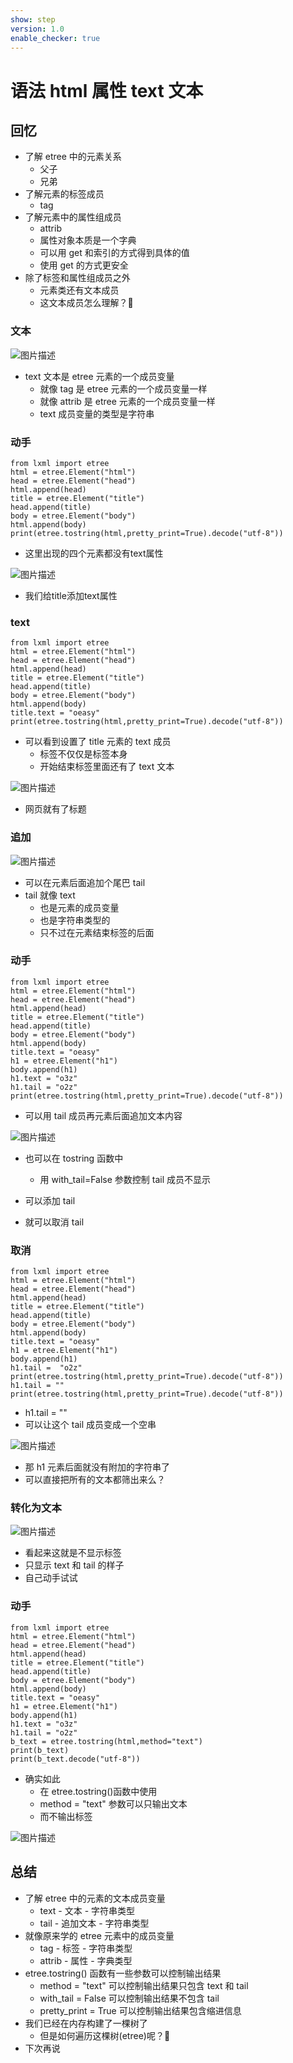 ```yaml
---
show: step
version: 1.0
enable_checker: true
---
```


# 语法 html 属性 text 文本

## 回忆

- 了解 etree 中的元素关系
  - 父子
  - 兄弟
- 了解元素的标签成员
  - tag
- 了解元素中的属性组成员
  - attrib
  - 属性对象本质是一个字典
  - 可以用 get 和索引的方式得到具体的值
  - 使用 get 的方式更安全
- 除了标签和属性组成员之外
  - 元素类还有文本成员
  - 这文本成员怎么理解？🤔

### 文本

![图片描述](https://doc.shiyanlou.com/courses/uid1190679-20210901-1630462348659)

- text 文本是 etree 元素的一个成员变量
  - 就像 tag 是 etree 元素的一个成员变量一样
  - 就像 attrib 是 etree 元素的一个成员变量一样
  - text 成员变量的类型是字符串

### 动手

```
from lxml import etree
html = etree.Element("html")
head = etree.Element("head")
html.append(head)
title = etree.Element("title")
head.append(title)
body = etree.Element("body")
html.append(body)
print(etree.tostring(html,pretty_print=True).decode("utf-8"))
```

- 这里出现的四个元素都没有text属性

![图片描述](https://doc.shiyanlou.com/courses/uid1190679-20220912-1662977673434)

- 我们给title添加text属性

### text


```
from lxml import etree
html = etree.Element("html")
head = etree.Element("head")
html.append(head)
title = etree.Element("title")
head.append(title)
body = etree.Element("body")
html.append(body)
title.text = "oeasy"
print(etree.tostring(html,pretty_print=True).decode("utf-8"))
```

- 可以看到设置了 title 元素的 text 成员
  - 标签不仅仅是标签本身
  - 开始结束标签里面还有了 text 文本

![图片描述](https://doc.shiyanlou.com/courses/uid1190679-20220912-1662977765655)

- 网页就有了标题

### 追加

![图片描述](https://doc.shiyanlou.com/courses/uid1190679-20210901-1630462571298)

- 可以在元素后面追加个尾巴 tail
- tail 就像 text
  - 也是元素的成员变量
  - 也是字符串类型的
  - 只不过在元素结束标签的后面

### 动手

```
from lxml import etree
html = etree.Element("html")
head = etree.Element("head")
html.append(head)
title = etree.Element("title")
head.append(title)
body = etree.Element("body")
html.append(body)
title.text = "oeasy"
h1 = etree.Element("h1")
body.append(h1)
h1.text = "o3z"
h1.tail = "o2z"
print(etree.tostring(html,pretty_print=True).decode("utf-8"))
```

- 可以用 tail 成员再元素后面追加文本内容

![图片描述](https://doc.shiyanlou.com/courses/uid1190679-20220912-1662977965583)

- 也可以在 tostring 函数中
  - 用 with_tail=False 参数控制 tail 成员不显示

- 可以添加 tail
- 就可以取消 tail

### 取消

```
from lxml import etree
html = etree.Element("html")
head = etree.Element("head")
html.append(head)
title = etree.Element("title")
head.append(title)
body = etree.Element("body")
html.append(body)
title.text = "oeasy"
h1 = etree.Element("h1")
body.append(h1)
h1.tail =  "o2z"
print(etree.tostring(html,pretty_print=True).decode("utf-8"))
h1.tail = ""
print(etree.tostring(html,pretty_print=True).decode("utf-8"))
```

- h1.tail = ""
- 可以让这个 tail 成员变成一个空串

![图片描述](https://doc.shiyanlou.com/courses/uid1190679-20220912-1662978254853)

- 那 h1 元素后面就没有附加的字符串了
- 可以直接把所有的文本都筛出来么？


### 转化为文本

![图片描述](https://doc.shiyanlou.com/courses/uid1190679-20210901-1630462753784)

- 看起来这就是不显示标签
- 只显示 text 和 tail 的样子
- 自己动手试试

### 动手

```
from lxml import etree
html = etree.Element("html")
head = etree.Element("head")
html.append(head)
title = etree.Element("title")
head.append(title)
body = etree.Element("body")
html.append(body)
title.text = "oeasy"
h1 = etree.Element("h1")
body.append(h1)
h1.text = "o3z"
h1.tail = "o2z"
b_text = etree.tostring(html,method="text")
print(b_text)
print(b_text.decode("utf-8"))
```

- 确实如此
  - 在 etree.tostring()函数中使用
  - method = "text" 参数可以只输出文本
  - 而不输出标签

![图片描述](https://doc.shiyanlou.com/courses/uid1190679-20220912-1662978146602)


## 总结

- 了解 etree 中的元素的文本成员变量
  - text - 文本 - 字符串类型
  - tail - 追加文本 - 字符串类型
- 就像原来学的 etree 元素中的成员变量
  - tag - 标签 - 字符串类型
  - attrib - 属性 - 字典类型
- etree.tostring() 函数有一些参数可以控制输出结果
  - method = "text" 可以控制输出结果只包含 text 和 tail
  - with_tail = False 可以控制输出结果不包含 tail
  - pretty_print = True 可以控制输出结果包含缩进信息
- 我们已经在内存构建了一棵树了
	- 但是如何遍历这棵树(etree)呢？🤔
- 下次再说
